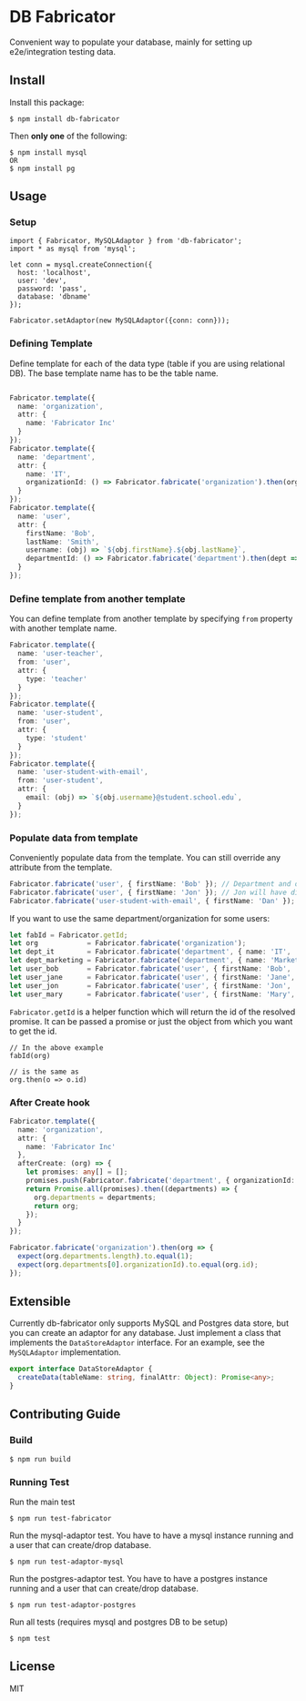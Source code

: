 # DB Fabricator

Convenient way to populate your database, mainly for setting up e2e/integration testing data.

## Install
Install this package:
```
$ npm install db-fabricator
```
Then **only one** of the following:
```
$ npm install mysql
OR
$ npm install pg
```
## Usage

### Setup

```
import { Fabricator, MySQLAdaptor } from 'db-fabricator';
import * as mysql from 'mysql';

let conn = mysql.createConnection({
  host: 'localhost',
  user: 'dev',
  password: 'pass',
  database: 'dbname'
});

Fabricator.setAdaptor(new MySQLAdaptor({conn: conn}));
```

### Defining Template

Define template for each of the data type (table if you are using relational DB).
The base template name has to be the table name.

```typescript

Fabricator.template({
  name: 'organization',
  attr: {
    name: 'Fabricator Inc'
  }
});
Fabricator.template({
  name: 'department',
  attr: {
    name: 'IT',
    organizationId: () => Fabricator.fabricate('organization').then(org => org.id)
  }
});
Fabricator.template({
  name: 'user',
  attr: {
    firstName: 'Bob',
    lastName: 'Smith',
    username: (obj) => `${obj.firstName}.${obj.lastName}`,
    departmentId: () => Fabricator.fabricate('department').then(dept => dept.id)
  }
});
```

### Define template from another template

You can define template from another template by specifying `from` property
with another template name.

```typescript
Fabricator.template({
  name: 'user-teacher',
  from: 'user',
  attr: {
    type: 'teacher'
  }
});
Fabricator.template({
  name: 'user-student',
  from: 'user',
  attr: {
    type: 'student'
  }
});
Fabricator.template({
  name: 'user-student-with-email',
  from: 'user-student',
  attr: {
    email: (obj) => `${obj.username}@student.school.edu`,
  }
});
```

### Populate data from template

Conveniently populate data from the template. You can still override any attribute from the template.

```typescript
Fabricator.fabricate('user', { firstName: 'Bob' }); // Department and organization will be automatically created for the user
Fabricator.fabricate('user', { firstName: 'Jon' }); // Jon will have different department and organization
Fabricator.fabricate('user-student-with-email', { firstName: 'Dan' });
```

If you want to use the same department/organization for some users:

```typescript
let fabId = Fabricator.getId;
let org            = Fabricator.fabricate('organization');
let dept_it        = Fabricator.fabricate('department', { name: 'IT',        organizationId: fabId(org) });
let dept_marketing = Fabricator.fabricate('department', { name: 'Marketing', organizationId: fabId(org) });
let user_bob       = Fabricator.fabricate('user', { firstName: 'Bob',  departmentId: fabId(dept_it) });
let user_jane      = Fabricator.fabricate('user', { firstName: 'Jane', departmentId: fabId(dept_it) });
let user_jon       = Fabricator.fabricate('user', { firstName: 'Jon',  departmentId: fabId(dept_marketing) });
let user_mary      = Fabricator.fabricate('user', { firstName: 'Mary', departmentId: fabId(dept_marketing) });
```

`Fabricator.getId` is a helper function which will return the id of the resolved promise. It can be passed a promise or
just the object from which you want to get the id.

```
// In the above example
fabId(org)

// is the same as
org.then(o => o.id)
```

### After Create hook

```typescript
Fabricator.template({
  name: 'organization',
  attr: {
    name: 'Fabricator Inc'
  },
  afterCreate: (org) => {
    let promises: any[] = [];
    promises.push(Fabricator.fabricate('department', { organizationId: org.id }));
    return Promise.all(promises).then((departments) => {
      org.departments = departments;
      return org;
    });
  }
});

Fabricator.fabricate('organization').then(org => {
  expect(org.departments.length).to.equal(1);
  expect(org.departments[0].organizationId).to.equal(org.id);
});
```

## Extensible

Currently db-fabricator only supports MySQL and Postgres data store, but you can create an adaptor for any database.
Just implement a class that implements the `DataStoreAdaptor` interface. For an example, see the
`MySQLAdaptor` implementation.

```typescript
export interface DataStoreAdaptor {
  createData(tableName: string, finalAttr: Object): Promise<any>;
}
```

## Contributing Guide

### Build

```
$ npm run build
```

### Running Test

Run the main test

```
$ npm run test-fabricator
```

Run the mysql-adaptor test. You have to have a mysql instance running and a user that can create/drop database.

```
$ npm run test-adaptor-mysql
```

Run the postgres-adaptor test. You have to have a postgres instance running and a user that can create/drop database.

```
$ npm run test-adaptor-postgres
```

Run all tests (requires mysql and postgres DB to be setup)

```
$ npm test
```

## License

MIT
